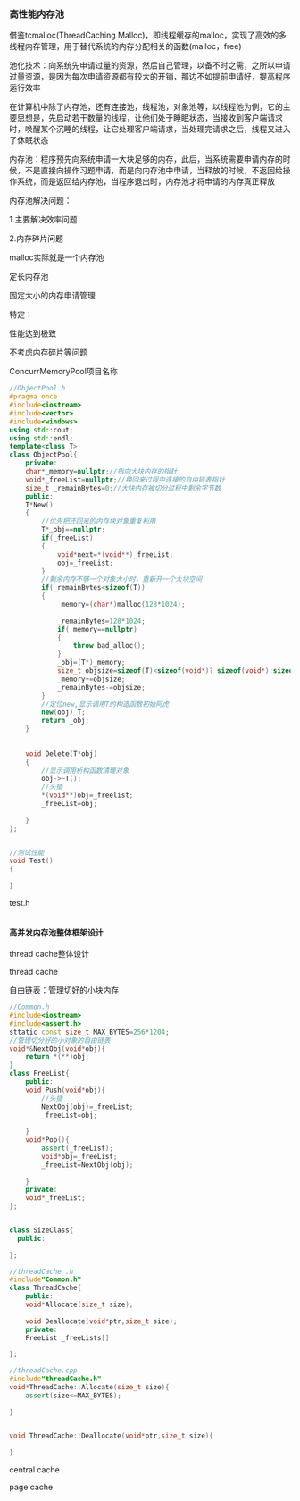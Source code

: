 ### 高性能内存池

借鉴tcmalloc(ThreadCaching Malloc)，即线程缓存的malloc，实现了高效的多线程内存管理，用于替代系统的内存分配相关的函数(malloc，free)



池化技术：向系统先申请过量的资源，然后自己管理，以备不时之需，之所以申请过量资源，是因为每次申请资源都有较大的开销，那边不如提前申请好，提高程序运行效率

在计算机中除了内存池，还有连接池，线程池，对象池等，以线程池为例，它的主要思想是，先启动若干数量的线程，让他们处于睡眠状态，当接收到客户端请求时，唤醒某个沉睡的线程，让它处理客户端请求，当处理完请求之后，线程又进入了休眠状态

内存池：程序预先向系统申请一大块足够的内存，此后，当系统需要申请内存的时候，不是直接向操作习题申请，而是向内存池中申请，当释放的时候，不返回给操作系统，而是返回给内存池，当程序退出时，内存池才将申请的内存真正释放

内存池解决问题：

1.主要解决效率问题

2.内存碎片问题

malloc实际就是一个内存池





定长内存池

固定大小的内存申请管理

特定：

性能达到极致

不考虑内存碎片等问题

ConcurrMemoryPool项目名称



```cpp
//ObjectPool.h
#pragma once
#include<iostream>
#include<vector>
#include<windows>
using std::cout;
using std::endl;
template<class T>
class ObjectPool{
    private:
    char*_memory=nullptr;//指向大块内存的指针
    void*_freeList=nullptr;//换回来过程中连接的自由链表指针
    size_t _remainBytes=0;//大块内存被切分过程中剩余字节数
    public:
    T*New()
    {
        //优先把还回来的内存块对象重复利用
        T*_obj==nullptr;
        if(_freeList)
        {
            void*next=*(void**)_freeList;
            obj=_freeList;
        }
        //剩余内存不够一个对象大小时，重新开一个大块空间
        if(_remainBytes<sizeof(T))
        {
            _memory=(char*)malloc(128*1024);
            
            _remainBytes=128*1024;
            if(_memory==nullptr)
            {
                throw bad_alloc();
            }
            _obj=(T*)_memory;
            size_t objsize=sizeof(T)<sizeof(void*)? sizeof(void*):sizeof(T);
        	_memory+=objsize;
        	_remainBytes-=objsize;
        }
        //定位new,显示调用T的构造函数初始阿虎
        new(obj) T;
        return _obj;
    }
    
    
    void Delete(T*obj)
    {
        //显示调用析构函数清理对象
    	obj->~T();
        //头插
        *(void**)obj=_freelist;
        _freeList=obj;
        
    }
};


//测试性能
void Test()
{
    
}
```

test.h

```

```

#### 高并发内存池整体框架设计

thread cache整体设计

thread cache

自由链表：管理切好的小块内存

```cpp
//Common.h
#include<iostream>
#include<assert.h>
sttatic const size_t MAX_BYTES=256*1204;
//管理切分好的小对象的自由链表
void*&NextObj(void*obj){
    return *(**)obj;
}
class FreeList{
    public:
    void Push(void*obj){
        //头插
        NextObj(obj)=_freeList;
        _freeList=obj;
        
    }
    void*Pop(){
        assert(_freeList);
        void*obj=_freeList;
        _freeList=NextObj(obj);
        
    }
    private:
    void*_freeList;
};


class SizeClass{
  public:
    
};
```



```cpp
//threadCache .h
#include"Common.h"
class ThreadCache{
    public:
    void*Allocate(size_t size);
    
    void Deallocate(void*ptr,size_t size);
    private:
    FreeList _freeLists[]
  	  
};
```

```cpp
//threadCache.cpp
#include"threadCache.h"
void*ThreadCache::Allocate(size_t size){
    assert(size<=MAX_BYTES);
    
}


void ThreadCache::Deallocate(void*ptr,size_t size){
    
}
```



central cache

page cache

